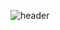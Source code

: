 ![header](https://capsule-render.vercel.app/api?type=waving&height=200&text=Frontend%20Dev&fontAlign=70&fontColor=fff&animation=fadeIn&&color=0:5AFF15,100:01BAEF)
